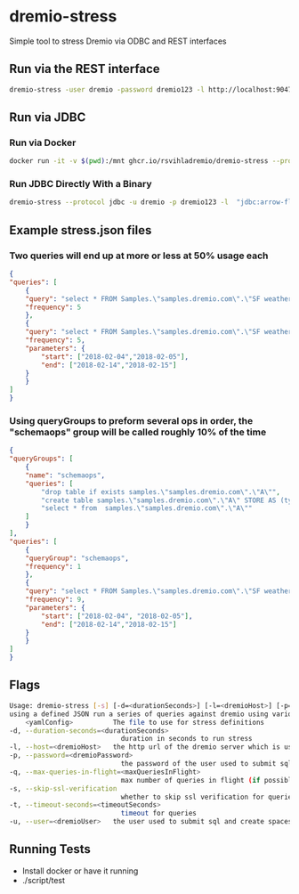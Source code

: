 # dremio-stress

Simple tool to stress Dremio via ODBC and REST interfaces

## Run via the REST interface

```bash
dremio-stress -user dremio -password dremio123 -l http://localhost:9047 ./stress.json
```

## Run via JDBC


### Run via Docker

```bash
docker run -it -v $(pwd):/mnt ghcr.io/rsvihladremio/dremio-stress --protocol jdbc -u dremio -p dremio123 -l "jdbc:arrow-flight-sql://host.docker.internal:32010/?useEncryption=false"  /mnt/stress.json
```

### Run JDBC Directly With a Binary

```bash
dremio-stress --protocol jdbc -u dremio -p dremio123 -l  "jdbc:arrow-flight-sql://localhost:32010/?useEncryption=false;" ./stress.json
```

## Example stress.json files

### Two queries will end up at more or less at 50% usage each

```json
{
"queries": [
	{
	"query": "select * FROM Samples.\"samples.dremio.com\".\"SF weather 2018-2019.csv LIMIT 50\"",
	"frequency": 5
	},
	{
	"query": "select * FROM Samples.\"samples.dremio.com\".\"SF weather 2018-2019.csv\" where \"DATE\" between ':start' and ':end'",
	"frequency": 5,
	"parameters": {
		"start": ["2018-02-04","2018-02-05"],
		"end": ["2018-02-14","2018-02-15"]
	}
	}
]
}
```


### Using queryGroups to preform several ops in order, the "schemaops" group  will be called roughly 10% of the time

```json
{
"queryGroups": [
	{
	"name": "schemaops",
	"queries": [
		"drop table if exists samples.\"samples.dremio.com\".\"A\"",
		"create table samples.\"samples.dremio.com\".\"A\" STORE AS (type => 'iceberg') AS SELECT \"a\",\"b\" FROM (values('a', 'b')) as t(\"a\",\"b\")",
		"select * from  samples.\"samples.dremio.com\".\"A\""
	]
	}
],
"queries": [
	{
	"queryGroup": "schemaops",
	"frequency": 1
	},
	{
	"query": "select * FROM Samples.\"samples.dremio.com\".\"SF weather 2018-2019.csv\" where \"DATE\" between ':start' and ':end'",
	"frequency": 9,
	"parameters": {
		"start": ["2018-02-04", "2018-02-05"],
		"end": ["2018-02-14","2018-02-15"]
	}
	}
]
}
```


## Flags

```bash
Usage: dremio-stress [-s] [-d=<durationSeconds>] [-l=<dremioHost>] [-p=<dremioPassword>] [-q=<maxQueriesInFlight>] [-t=<timeoutSeconds>] [-u=<dremioUser>] <yamlConfig> [COMMAND]
using a defined JSON run a series of queries against dremio using various approaches
	<yamlConfig>          The file to use for stress definitions
-d, --duration-seconds=<durationSeconds>
							duration in seconds to run stress
-l, --host=<dremioHost>   the http url of the dremio server which is used to submit sql and create spaces
-p, --password=<dremioPassword>
							the password of the user used to submit sql and create spaces to the rest api
-q, --max-queries-in-flight=<maxQueriesInFlight>
							max number of queries in flight (if possible)
-s, --skip-ssl-verification
							whether to skip ssl verification for queries or not
-t, --timeout-seconds=<timeoutSeconds>
							timeout for queries
-u, --user=<dremioUser>   the user used to submit sql and create spaces to the rest api
```

## Running Tests

* Install docker or have it running
* ./script/test

